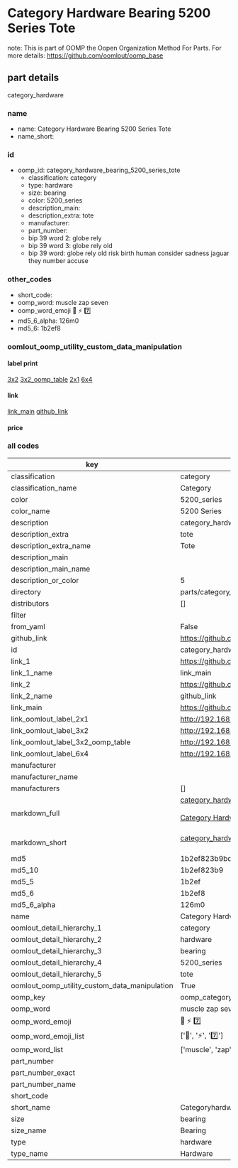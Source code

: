 # Category Hardware Bearing 5200 Series Tote  

note: This is part of OOMP the Oopen Organization Method For Parts. For more details: https://github.com/oomlout/oomp_base

##  part details



category_hardware

### name
* name: Category Hardware Bearing 5200 Series Tote
* name_short: 
### id
* oomp_id: category_hardware_bearing_5200_series_tote
  * classification: category
  * type: hardware
  * size: bearing
  * color: 5200_series
  * description_main: 
  * description_extra: tote
  * manufacturer: 
  * part_number: 
  * bip 39 word 2: globe rely
  * bip 39 word 3: globe rely old
  * bip 39 word: globe rely old risk birth human consider sadness jaguar they number accuse

### other_codes
* short_code: 
* oomp_word: muscle zap seven
* oomp_word_emoji :muscle: :zap: :seven:
* md5_6_alpha: 126m0
* md5_6: 1b2ef8






### oomlout_oomp_utility_custom_data_manipulation
#### label print
[3x2](http://192.168.1.245:1112/?label=oomp%20126m0)
[3x2_oomp_table](http://192.168.1.107:1112/?label=oomp%20126m0)
[2x1](http://192.168.1.242:1112/?label=oomp%20126m0)
[6x4](http://192.168.1.55:1112/?label=oomp%20126m0)    

#### link

[link_main](https://github.com/oomlout/oomlout_oomp_current_version_messy/tree/main/parts/category_hardware_bearing_5200_series_tote) [github_link](https://github.com/oomlout/oomlout_oomp_part_src/tree/main/parts/category_hardware_bearing_5200_series_tote)                             

#### price







### all codes 
| key | value |  
| --- | --- |  
| classification | category |  
| classification_name | Category |  
| color | 5200_series |  
| color_name | 5200 Series |  
| description | category_hardware |  
| description_extra | tote |  
| description_extra_name | Tote |  
| description_main |  |  
| description_main_name |  |  
| description_or_color | 5  |  
| directory | parts/category_hardware_bearing_5200_series_tote |  
| distributors | [] |  
| filter |  |  
| from_yaml | False |  
| github_link | https://github.com/oomlout/oomlout_oomp_part_src/tree/main/parts/category_hardware_bearing_5200_series_tote |  
| id | category_hardware_bearing_5200_series_tote |  
| link_1 | https://github.com/oomlout/oomlout_oomp_current_version_messy/tree/main/parts/category_hardware_bearing_5200_series_tote |  
| link_1_name | link_main |  
| link_2 | https://github.com/oomlout/oomlout_oomp_part_src/tree/main/parts/category_hardware_bearing_5200_series_tote |  
| link_2_name | github_link |  
| link_main | https://github.com/oomlout/oomlout_oomp_current_version_messy/tree/main/parts/category_hardware_bearing_5200_series_tote |  
| link_oomlout_label_2x1 | http://192.168.1.242:1112/?label=oomp%20126m0 |  
| link_oomlout_label_3x2 | http://192.168.1.245:1112/?label=oomp%20126m0 |  
| link_oomlout_label_3x2_oomp_table | http://192.168.1.107:1112/?label=oomp%20126m0 |  
| link_oomlout_label_6x4 | http://192.168.1.55:1112/?label=oomp%20126m0 |  
| manufacturer |  |  
| manufacturer_name |  |  
| manufacturers | [] |  
| markdown_full | [category_hardware_bearing_5200_series_tote](https://github.com/oomlout/oomlout_oomp_current_version_messy/tree/main/parts/category_hardware_bearing_5200_series_tote)<br>[](https://github.com/oomlout/oomlout_oomp_current_version_messy/tree/main/parts/category_hardware_bearing_5200_series_tote)<br>[Category Hardware Bearing 5200 Series Tote](https://github.com/oomlout/oomlout_oomp_current_version_messy/tree/main/parts/category_hardware_bearing_5200_series_tote)<br><br> |  
| markdown_short | [category_hardware_bearing_5200_series_tote](https://github.com/oomlout/oomlout_oomp_current_version_messy/tree/main/parts/category_hardware_bearing_5200_series_tote)<br><br> |  
| md5 | 1b2ef823b9bde5e9bb0b5ba7342d5b1a |  
| md5_10 | 1b2ef823b9 |  
| md5_5 | 1b2ef |  
| md5_6 | 1b2ef8 |  
| md5_6_alpha | 126m0 |  
| name | Category Hardware Bearing 5200 Series Tote |  
| oomlout_detail_hierarchy_1 | category |  
| oomlout_detail_hierarchy_2 | hardware |  
| oomlout_detail_hierarchy_3 | bearing |  
| oomlout_detail_hierarchy_4 | 5200_series |  
| oomlout_detail_hierarchy_5 | tote |  
| oomlout_oomp_utility_custom_data_manipulation | True |  
| oomp_key | oomp_category_hardware_bearing_5200_series_tote |  
| oomp_word | muscle zap seven |  
| oomp_word_emoji | :muscle: :zap: :seven: |  
| oomp_word_emoji_list | [':muscle:', ':zap:', ':seven:'] |  
| oomp_word_list | ['muscle', 'zap', 'seven'] |  
| part_number |  |  
| part_number_exact |  |  
| part_number_name |  |  
| short_code |  |  
| short_name | Categoryhardware |  
| size | bearing |  
| size_name | Bearing |  
| type | hardware |  
| type_name | Hardware |  
